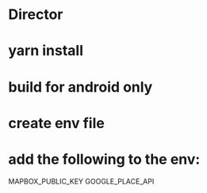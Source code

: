 # Director

# yarn install

# build for android only

# create env file

# add the following to the env: 

MAPBOX_PUBLIC_KEY
GOOGLE_PLACE_API
